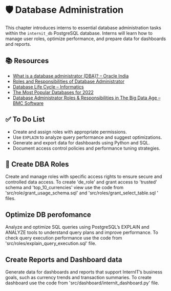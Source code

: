 # 🛡️ Database Administration

This chapter introduces interns to essential database administration tasks within the `internit_db` PostgreSQL database. Interns will learn how to manage user roles, optimize performance, and prepare data for dashboards and reports.

## 📚 Resources

- [What is a database administrator (DBA)? – Oracle India](https://www.oracle.com/in/database/what-is-a-database-administrator/)
- [Roles and Responsibilities of Database Administrator](https://data-flair.training/blogs/database-administrator-responsibilities/)
- [Database Life Cycle – Informatics](https://informatics.nic.in/database-life-cycle/)
- [The Most Popular Databases for 2022](https://db-engines.com/en/ranking)
- [Database Administrator Roles & Responsibilities in The Big Data Age – BMC Software](https://www.bmc.com/blogs/database-administrator-dba/)

## ✅ To Do List

- Create and assign roles with appropriate permissions.
- Use `EXPLAIN` to analyze query performance and suggest optimizations.
- Generate and export data for dashboards using Python and SQL.
- Document access control policies and performance tuning strategies.

## 🔐 Create DBA Roles

Create and manage roles with specific access rights to ensure secure and controlled data access. To create 'de_role' and grant access to 'trusted' schema and 'top_10_currencies' view use the code from 'src/role/grant_usage_schema.sql' and 'src/roles/grant_select_table.sql ' files.

## Optimize DB perofomance

Analyze and optimize SQL queries using PostgreSQL’s EXPLAIN and ANALYZE tools to understand query plans and improve performance. To check query execution performance use the code from 'src/roles/explain_query_execution.sql' file.

## Create Reports and Dashboard data

Generate data for dashboards and reports that support InternIT’s business goals, such as currency trends and transaction summaries. To create dashboard use the code from 'src/dashboard/internit_dashboard.py' file.
